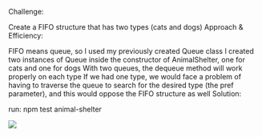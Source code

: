 Challenge:

Create a FIFO structure that has two types (cats and dogs)
Approach & Efficiency:

FIFO means queue, so I used my previously created Queue class
I created two instances of Queue inside the constructor of AnimalShelter, one for cats and one for dogs
With two queues, the dequeue method will work properly on each type
If we had one type, we would face a problem of having to traverse the queue to search for the desired type (the pref parameter), and this would oppose the FIFO structure as well
Solution:

run: npm test animal-shelter

![](https://i.ibb.co/b2dqV29/carbon-2.png)
